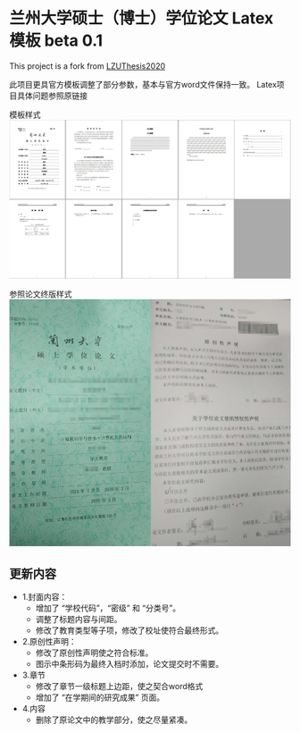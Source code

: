 # 兰州大学硕士（博士）学位论文 Latex 模板 beta 0.1

This project is a fork from [LZUThesis2020](https://github.com/yuhlzu/LZUThesis2020)

此项目更具官方模板调整了部分参数，基本与官方word文件保持一致。
Latex项目具体问题参照原链接

模板样式
![show](other/template.png)

参照论文终版样式
![show](other/ori.png)

## 更新内容

* 1.封面内容：
    * 增加了 “学校代码”，“密级” 和 “分类号”。
    * 调整了标题内容与间距。
    * 修改了教育类型等子项，修改了校址使符合最终形式。
* 2.原创性声明：
    * 修改了原创性声明使之符合标准。
    * 图示中条形码为最终入档时添加，论文提交时不需要。
* 3.章节
    * 修改了章节一级标题上边距，使之契合word格式
    * 增加了 “在学期间的研究成果” 页面。
* 4.内容
    * 删除了原论文中的教学部分，使之尽量紧凑。

